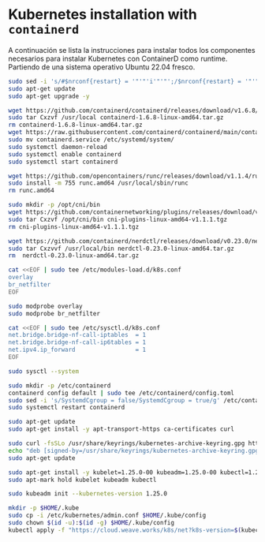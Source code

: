 # Kubernetes installation with `containerd`

A continuación se lista la instrucciones para instalar todos los componentes necesarios para instalar Kubernetes con ContainerD como runtime. Partiendo de una sistema operativo Ubuntu 22.04 fresco.


``` bash title="Upgrade del Sistema"
sudo sed -i 's/#$nrconf{restart} = '"'"'i'"'"';/$nrconf{restart} = '"'"'a'"'"';/g' /etc/needrestart/needrestart.conf
sudo apt-get update
sudo apt-get upgrade -y
```

``` bash title="Instalación containerd"
wget https://github.com/containerd/containerd/releases/download/v1.6.8/containerd-1.6.8-linux-amd64.tar.gz
sudo tar Cxzvf /usr/local containerd-1.6.8-linux-amd64.tar.gz
rm containerd-1.6.8-linux-amd64.tar.gz
wget https://raw.githubusercontent.com/containerd/containerd/main/containerd.service
sudo mv containerd.service /etc/systemd/system/
sudo systemctl daemon-reload
sudo systemctl enable containerd
sudo systemctl start containerd
```

``` bash title="Instalación runc"
wget https://github.com/opencontainers/runc/releases/download/v1.1.4/runc.amd64
sudo install -m 755 runc.amd64 /usr/local/sbin/runc
rm runc.amd64
```

``` bash title="Instalación CNI Plugins"
sudo mkdir -p /opt/cni/bin
wget https://github.com/containernetworking/plugins/releases/download/v1.1.1/cni-plugins-linux-amd64-v1.1.1.tgz
sudo tar Cxzvf /opt/cni/bin cni-plugins-linux-amd64-v1.1.1.tgz
rm cni-plugins-linux-amd64-v1.1.1.tgz
```

``` bash title="Instalación nerdctl"
wget https://github.com/containerd/nerdctl/releases/download/v0.23.0/nerdctl-0.23.0-linux-amd64.tar.gz
sudo tar Cxzvvf /usr/local/bin nerdctl-0.23.0-linux-amd64.tar.gz
rm  nerdctl-0.23.0-linux-amd64.tar.gz
```

``` bash title="Configuración Sistema Operativo"
cat <<EOF | sudo tee /etc/modules-load.d/k8s.conf
overlay
br_netfilter
EOF

sudo modprobe overlay
sudo modprobe br_netfilter

cat <<EOF | sudo tee /etc/sysctl.d/k8s.conf
net.bridge.bridge-nf-call-iptables  = 1
net.bridge.bridge-nf-call-ip6tables = 1
net.ipv4.ip_forward                 = 1
EOF

sudo sysctl --system
```

``` bash title="Configuración containerd"
sudo mkdir -p /etc/containerd
containerd config default | sudo tee /etc/containerd/config.toml
sudo sed -i 's/SystemdCgroup = false/SystemdCgroup = true/g' /etc/containerd/config.toml
sudo systemctl restart containerd
```

``` bash title="Instalación paquetes necesarios"
sudo apt-get update
sudo apt-get install -y apt-transport-https ca-certificates curl
```

``` bash title="Instalación repositorios Kubernetes"
sudo curl -fsSLo /usr/share/keyrings/kubernetes-archive-keyring.gpg https://packages.cloud.google.com/apt/doc/apt-key.gpg
echo "deb [signed-by=/usr/share/keyrings/kubernetes-archive-keyring.gpg] https://apt.kubernetes.io/ kubernetes-xenial main" | sudo tee /etc/apt/sources.list.d/kubernetes.list
sudo apt-get update
```

``` bash title="Instalación Kubernetes"
sudo apt-get install -y kubelet=1.25.0-00 kubeadm=1.25.0-00 kubectl=1.25.0-00
sudo apt-mark hold kubelet kubeadm kubectl
```

``` bash title="Inicializacion Cluster"
sudo kubeadm init --kubernetes-version 1.25.0
```

``` bash title="Configuracion Cluster"
mkdir -p $HOME/.kube
sudo cp -i /etc/kubernetes/admin.conf $HOME/.kube/config
sudo chown $(id -u):$(id -g) $HOME/.kube/config
kubectl apply -f "https://cloud.weave.works/k8s/net?k8s-version=$(kubectl version | base64 | tr -d '\n')"
```